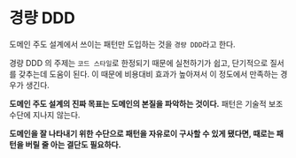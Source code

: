 # 경량 DDD

도메인 주도 설계에서 쓰이는 패턴만 도입하는 것을 `경량 DDD`라고 한다.

경량 DDD 의 주제는 `코드 스타일`로 한정되기 때문에 실천하기가 쉽고, 단기적으로 질서를 갖추는데 도움이 된다. 이 때문에 비용대비 효과가 높아져서 이 정도에서 만족하는 경우가 생긴다.

__도메인 주도 설계의 진짜 목표는 도메인의 본질을 파악하는 것이다.__ 패턴은 기술적 보조 수단에 지나지 않는다.

__도메인을 잘 나타내기 위한 수단으로 패턴을 자유로이 구사할 수 있게 됐다면, 때로는 패턴을 버릴 줄 아는 결단도 필요하다.__
